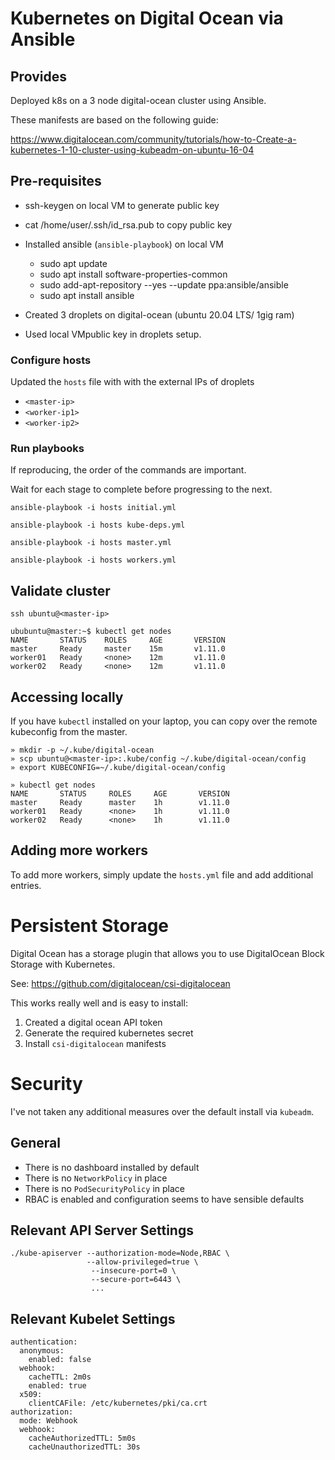 # Kubernetes on Digital Ocean via Ansible

## Provides

Deployed k8s on a 3 node digital-ocean cluster using Ansible.

These manifests are based on the following guide:

https://www.digitalocean.com/community/tutorials/how-to-Create-a-kubernetes-1-10-cluster-using-kubeadm-on-ubuntu-16-04

## Pre-requisites
- ssh-keygen on local VM to generate public key
- cat /home/user/.ssh/id_rsa.pub to copy public key
- Installed ansible (`ansible-playbook`) on local VM
  - sudo apt update
  - sudo apt install software-properties-common
  - sudo add-apt-repository --yes --update ppa:ansible/ansible
  - sudo apt install ansible

- Created 3 droplets on digital-ocean (ubuntu 20.04 LTS/ 1gig ram)
- Used local VMpublic key in droplets setup.

### Configure hosts

Updated the `hosts` file with with the external IPs of droplets

- `<master-ip>`
- `<worker-ip1>`
- `<worker-ip2>`

### Run playbooks

If reproducing, the order of the commands are important.

Wait for each stage to complete before progressing to the next.


```
ansible-playbook -i hosts initial.yml
```

```
ansible-playbook -i hosts kube-deps.yml
```

```
ansible-playbook -i hosts master.yml
```

```
ansible-playbook -i hosts workers.yml
```

## Validate cluster

```
ssh ubuntu@<master-ip>
```

```
ububuntu@master:~$ kubectl get nodes
NAME       STATUS    ROLES     AGE       VERSION
master     Ready     master    15m       v1.11.0
worker01   Ready     <none>    12m       v1.11.0
worker02   Ready     <none>    12m       v1.11.0
```

## Accessing locally

If you have `kubectl` installed on your laptop, you can copy over the remote kubeconfig from the master.

```
» mkdir -p ~/.kube/digital-ocean
» scp ubuntu@<master-ip>:.kube/config ~/.kube/digital-ocean/config
» export KUBECONFIG=~/.kube/digital-ocean/config

» kubectl get nodes
NAME       STATUS     ROLES     AGE       VERSION
master     Ready      master    1h        v1.11.0
worker01   Ready      <none>    1h        v1.11.0
worker02   Ready      <none>    1h        v1.11.0
```

## Adding more workers

To add more workers, simply update the `hosts.yml` file and add additional entries.

# Persistent Storage

Digital Ocean has a storage plugin that allows you to use DigitalOcean Block Storage with Kubernetes.

See: https://github.com/digitalocean/csi-digitalocean

This works really well and is easy to install:

1. Created a digital ocean API token
2. Generate the required kubernetes secret
3. Install `csi-digitalocean` manifests

# Security

I've not taken any additional measures over the default install via `kubeadm`.

## General

- There is no dashboard installed by default
- There is no `NetworkPolicy` in place
- There is no `PodSecurityPolicy` in place
- RBAC is enabled and configuration seems to have sensible defaults

## Relevant API Server Settings
```
./kube-apiserver --authorization-mode=Node,RBAC \
                 --allow-privileged=true \
                  --insecure-port=0 \
                  --secure-port=6443 \
                  ...
```

## Relevant Kubelet Settings
```
authentication:
  anonymous:
    enabled: false
  webhook:
    cacheTTL: 2m0s
    enabled: true
  x509:
    clientCAFile: /etc/kubernetes/pki/ca.crt
authorization:
  mode: Webhook
  webhook:
    cacheAuthorizedTTL: 5m0s
    cacheUnauthorizedTTL: 30s
```
